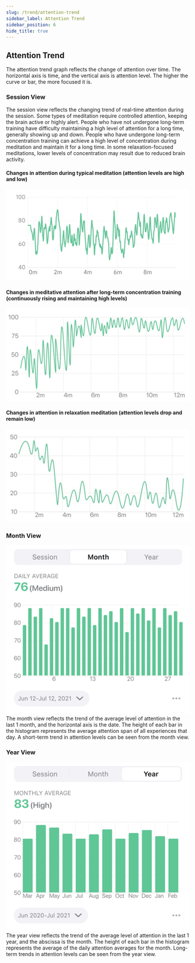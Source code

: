 ```yaml
---
slug: /trend/attention-trend
sidebar_label: Attention Trend
sidebar_position: 6
hide_title: true
---
```


## Attention Trend

The attention trend graph reflects the change of attention over time. The horizontal axis is time, and the vertical axis is attention level. The higher the curve or bar, the more focused it is.

### Session View

The session view reflects the changing trend of real-time attention during the session. Some types of meditation require controlled attention, keeping the brain active or highly alert. People who have not undergone long-term training have difficulty maintaining a high level of attention for a long time, generally showing up and down. People who have undergone long-term concentration training can achieve a high level of concentration during meditation and maintain it for a long time. In some relaxation-focused meditations, lower levels of concentration may result due to reduced brain activity.

#### Changes in attention during typical meditation (attention levels are high and low)
![Changes in attention during typical meditation (attention levels are high and low)](ImagesL/23.PNG)

#### Changes in meditative attention after long-term concentration training (continuously rising and maintaining high levels)
![Changes in meditative attention after long-term concentration training (continuously rising and maintaining high levels)](ImagesL/24.PNG)

#### Changes in attention in relaxation meditation (attention levels drop and remain low)
![Changes in attention in relaxation meditation (attention levels drop and remain low)](ImagesL/25.PNG)


### Month View
![graph)](ImagesL/Attention-m.png)
The month view reflects the trend of the average level of attention in the last 1 month, and the horizontal axis is the date. The height of each bar in the histogram represents the average attention span of all experiences that day. A short-term trend in attention levels can be seen from the month view.

### Year View
![graph)](ImagesL/Attention-y.png)
The year view reflects the trend of the average level of attention in the last 1 year, and the abscissa is the month. The height of each bar in the histogram represents the average of the daily attention averages for the month. Long-term trends in attention levels can be seen from the year view.